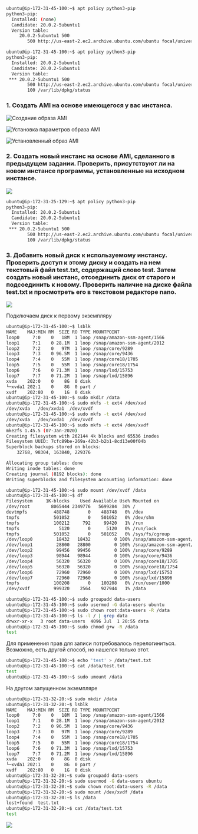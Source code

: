 ```sh
ubuntu@ip-172-31-45-100:~$ apt policy python3-pip
python3-pip:
  Installed: (none)
  Candidate: 20.0.2-5ubuntu1
  Version table:
     20.0.2-5ubuntu1 500
        500 http://us-east-2.ec2.archive.ubuntu.com/ubuntu focal/universe amd64 Packages
```
```sh
ubuntu@ip-172-31-45-100:~$ apt policy python3-pip
python3-pip:
  Installed: 20.0.2-5ubuntu1
  Candidate: 20.0.2-5ubuntu1
  Version table:
 *** 20.0.2-5ubuntu1 500
        500 http://us-east-2.ec2.archive.ubuntu.com/ubuntu focal/universe amd64 Packages
        100 /var/lib/dpkg/status
```

### 1. Создать AMI на основе имеющегося у вас инстанса.

![Создание образа AMI](create_ami1.png)

![Установка параметров образа AMI](create_ami2.png)

![Установленный образ AMI](create_ami3.png)

### 2. Создать новый инстанс на основе AMI, сделанного в предыдущем задании. Проверить, присутствуют ли на новом инстансе программы, установленные на исходном инстансе.

![](new_instance.png)

```sh
ubuntu@ip-172-31-25-129:~$ apt policy python3-pip
python3-pip:
  Installed: 20.0.2-5ubuntu1
  Candidate: 20.0.2-5ubuntu1
  Version table:
 *** 20.0.2-5ubuntu1 500
        500 http://us-east-2.ec2.archive.ubuntu.com/ubuntu focal/universe amd64 Packages
        100 /var/lib/dpkg/status

```

### 3. Добавить новый диск к используемому инстансу. Проверить доступ к этому диску и создать на нем текстовый файл test.txt, содержащий слово test. Затем создать новый инстанс, отсоединить диск от старого и подсоединить к новому. Проверить наличие на диске файла test.txt и просмотреть его в текстовом редакторе nano.

![](new_volume.png)

Подключаем диск к первому экземпляру

```sh
ubuntu@ip-172-31-45-100:~$ lsblk
NAME    MAJ:MIN RM  SIZE RO TYPE MOUNTPOINT
loop0     7:0    0   18M  1 loop /snap/amazon-ssm-agent/1566
loop1     7:1    0 28.1M  1 loop /snap/amazon-ssm-agent/2012
loop2     7:2    0   97M  1 loop /snap/core/9289
loop3     7:3    0 96.5M  1 loop /snap/core/9436
loop4     7:4    0   55M  1 loop /snap/core18/1705
loop5     7:5    0   55M  1 loop /snap/core18/1754
loop6     7:6    0 71.3M  1 loop /snap/lxd/15753
loop7     7:7    0 71.2M  1 loop /snap/lxd/15896
xvda    202:0    0    8G  0 disk 
└─xvda1 202:1    0    8G  0 part /
xvdf    202:80   0    1G  0 disk 
ubuntu@ip-172-31-45-100:~$ sudo mkdir /data
ubuntu@ip-172-31-45-100:~$ sudo mkfs -t ext4 /dev/xvd
/dev/xvda   /dev/xvda1  /dev/xvdf   
ubuntu@ip-172-31-45-100:~$ sudo mkfs -t ext4 /dev/xvd
/dev/xvda   /dev/xvda1  /dev/xvdf   
ubuntu@ip-172-31-45-100:~$ sudo mkfs -t ext4 /dev/xvdf
mke2fs 1.45.5 (07-Jan-2020)
Creating filesystem with 262144 4k blocks and 65536 inodes
Filesystem UUID: 7cfc89be-269a-42b3-b2b1-8cd13e00f04b
Superblock backups stored on blocks: 
	32768, 98304, 163840, 229376

Allocating group tables: done                            
Writing inode tables: done                            
Creating journal (8192 blocks): done
Writing superblocks and filesystem accounting information: done

ubuntu@ip-172-31-45-100:~$ sudo mount /dev/xvdf /data
ubuntu@ip-172-31-45-100:~$ df
Filesystem     1K-blocks    Used Available Use% Mounted on
/dev/root        8065444 2349776   5699284  30% /
devtmpfs          488748       0    488748   0% /dev
tmpfs             501052       0    501052   0% /dev/shm
tmpfs             100212     792     99420   1% /run
tmpfs               5120       0      5120   0% /run/lock
tmpfs             501052       0    501052   0% /sys/fs/cgroup
/dev/loop0         18432   18432         0 100% /snap/amazon-ssm-agent/1566
/dev/loop1         28800   28800         0 100% /snap/amazon-ssm-agent/2012
/dev/loop2         99456   99456         0 100% /snap/core/9289
/dev/loop3         98944   98944         0 100% /snap/core/9436
/dev/loop4         56320   56320         0 100% /snap/core18/1705
/dev/loop5         56320   56320         0 100% /snap/core18/1754
/dev/loop6         72960   72960         0 100% /snap/lxd/15753
/dev/loop7         72960   72960         0 100% /snap/lxd/15896
tmpfs             100208       0    100208   0% /run/user/1000
/dev/xvdf         999320    2564    927944   1% /data

ubuntu@ip-172-31-45-100:~$ sudo groupadd data-users
ubuntu@ip-172-31-45-100:~$ sudo usermod -G data-users ubuntu
ubuntu@ip-172-31-45-100:~$ sudo chown root:data-users -R /data
ubuntu@ip-172-31-45-100:~$ ls -l / | grep data
drwxr-xr-x   3 root data-users  4096 Jul  1 20:55 data
ubuntu@ip-172-31-45-100:~$ sudo chmod g+w -R /data
test

```

Для применения прав для записи потребовалось перелогиниться. Возможно, есть другой способ, но нашелся только этот.

```sh
ubuntu@ip-172-31-45-100:~$ echo 'test' > /data/test.txt
ubuntu@ip-172-31-45-100:~$ cat /data/test.txt 
test
ubuntu@ip-172-31-45-100:~$ sudo umount /data

```

На другом запущенном экземпляре
```sh
ubuntu@ip-172-31-32-20:~$ sudo mkdir /data
ubuntu@ip-172-31-32-20:~$ lsblk
NAME    MAJ:MIN RM  SIZE RO TYPE MOUNTPOINT
loop0     7:0    0   18M  1 loop /snap/amazon-ssm-agent/1566
loop1     7:1    0 28.1M  1 loop /snap/amazon-ssm-agent/2012
loop2     7:2    0 96.5M  1 loop /snap/core/9436
loop3     7:3    0   97M  1 loop /snap/core/9289
loop4     7:4    0   55M  1 loop /snap/core18/1705
loop5     7:5    0   55M  1 loop /snap/core18/1754
loop6     7:6    0 71.3M  1 loop /snap/lxd/15753
loop7     7:7    0 71.2M  1 loop /snap/lxd/15896
xvda    202:0    0    8G  0 disk 
└─xvda1 202:1    0    8G  0 part /
xvdf    202:80   0    1G  0 disk 
ubuntu@ip-172-31-32-20:~$ sudo groupadd data-users
ubuntu@ip-172-31-32-20:~$ sudo usermod -G data-users ubuntu
ubuntu@ip-172-31-32-20:~$ sudo chown root:data-users -R /data
ubuntu@ip-172-31-32-20:~$ sudo mount /dev/xvdf /data
ubuntu@ip-172-31-32-20:~$ ls /data
lost+found  test.txt
ubuntu@ip-172-31-32-20:~$ cat /data/test.txt 
test
```
![](nano.png)
